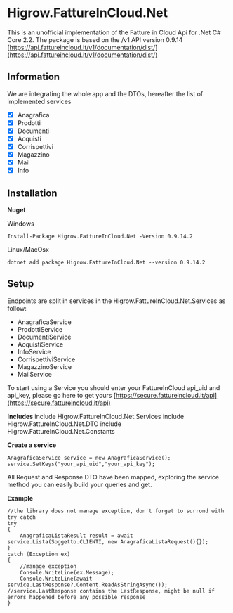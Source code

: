 
# Higrow.FattureInCloud.Net
This is an unofficial implementation of the Fatture in Cloud Api for .Net C# Core 2.2. The package is based on the /v1 API version 0.9.14 [https://api.fattureincloud.it/v1/documentation/dist/](https://api.fattureincloud.it/v1/documentation/dist/)

## Information
We are integrating the whole app and the DTOs, hereafter the list of implemented services

 - [x] Anagrafica
 - [x] Prodotti
 - [x] Documenti
 - [x] Acquisti
 - [x] Corrispettivi
 - [x] Magazzino
 - [x] Mail
 - [x] Info

## Installation
**Nuget**

Windows

    Install-Package Higrow.FattureInCloud.Net -Version 0.9.14.2

Linux/MacOsx

    dotnet add package Higrow.FattureInCloud.Net --version 0.9.14.2

## Setup
Endpoints are split in services in the Higrow.FattureInCloud.Net.Services as follow:

 - AnagraficaService
 - ProdottiService
 - DocumentiService 
 - AcquistiService
 - InfoService
 - CorrispettiviService
 - MagazzinoService
 - MailService

To start using a Service you should enter your FattureInCloud api_uid and api_key, please go here to get yours 
[https://secure.fattureincloud.it/api](https://secure.fattureincloud.it/api)

**Includes**
    include Higrow.FattureInCloud.Net.Services
    include Higrow.FattureInCloud.Net.DTO
    include Higrow.FattureInCloud.Net.Constants

**Create a service**

    AnagraficaService service = new AnagraficaService();
    service.SetKeys("your_api_uid","your_api_key");

All Request and Response DTO have been mapped, exploring the service method you can easily build your queries and get.

**Example**

    //the library does not manage exception, don't forget to surrond with try catch
    try
    {
    	AnagraficaListaResult result = await service.Lista(Soggetto.CLIENTI, new AnagraficaListaRequest(){});
    }
    catch (Exception ex)
    {
    	//manage exception
    	Console.WriteLine(ex.Message);
    	Console.WriteLine(await service.LastResponse?.Content.ReadAsStringAsync()); //service.LastResponse contains the LastResponse, might be null if errors happened before any possible response
    }
